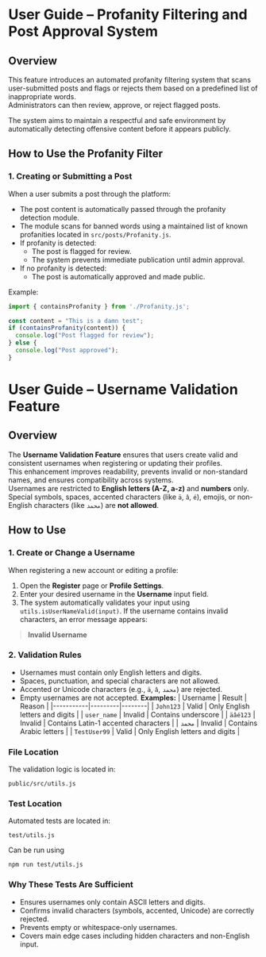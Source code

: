 # User Guide – Profanity Filtering and Post Approval System

## Overview
This feature introduces an automated profanity filtering system that scans user-submitted posts and flags or rejects them based on a predefined list of inappropriate words.  
Administrators can then review, approve, or reject flagged posts.

The system aims to maintain a respectful and safe environment by automatically detecting offensive content before it appears publicly.

## How to Use the Profanity Filter

### 1. Creating or Submitting a Post
When a user submits a post through the platform:
- The post content is automatically passed through the profanity detection module.
- The module scans for banned words using a maintained list of known profanities located in `src/posts/Profanity.js`.
- If profanity is detected:
  - The post is flagged for review.
  - The system prevents immediate publication until admin approval.
- If no profanity is detected:
  - The post is automatically approved and made public.

Example:
```js
import { containsProfanity } from './Profanity.js';

const content = "This is a damn test";
if (containsProfanity(content)) {
  console.log("Post flagged for review");
} else {
  console.log("Post approved");
}
```

# User Guide – Username Validation Feature
## Overview
The **Username Validation Feature** ensures that users create valid and consistent usernames when registering or updating their profiles.  
This enhancement improves readability, prevents invalid or non-standard names, and ensures compatibility across systems.  
Usernames are restricted to **English letters (A-Z, a-z)** and **numbers** only.  
Special symbols, spaces, accented characters (like `ä`, `â`, `é`), emojis, or non-English characters (like `محمد`) are **not allowed**.
## How to Use
### 1. Create or Change a Username
When registering a new account or editing a profile:
1. Open the **Register** page or **Profile Settings**.
2. Enter your desired username in the **Username** input field.
3. The system automatically validates your input using `utils.isUserNameValid(input)`.
If the username contains invalid characters, an error message appears:
> **Invalid Username**
### 2. Validation Rules
- Usernames must contain only English letters and digits.  
- Spaces, punctuation, and special characters are not allowed.  
- Accented or Unicode characters (e.g., `ä`, `â`, `محمد`) are rejected.  
- Empty usernames are not accepted.
**Examples:**
| Username | Result | Reason |
|-----------|---------|--------|
| `John123` | Valid | Only English letters and digits |
| `user_name` | Invalid | Contains underscore |
| `äâé123` | Invalid | Contains Latin-1 accented characters |
| `محمد` | Invalid | Contains Arabic letters |
| `TestUser99` | Valid | Only English letters and digits |
### File Location
The validation logic is located in:
```
public/src/utils.js
```
### Test Location
Automated tests are located in:
```
test/utils.js
```
Can be run using
```
npm run test/utils.js
```
### Why These Tests Are Sufficient
- Ensures usernames only contain ASCII letters and digits.
- Confirms invalid characters (symbols, accented, Unicode) are correctly rejected.
- Prevents empty or whitespace-only usernames.
- Covers main edge cases including hidden characters and non-English input.
